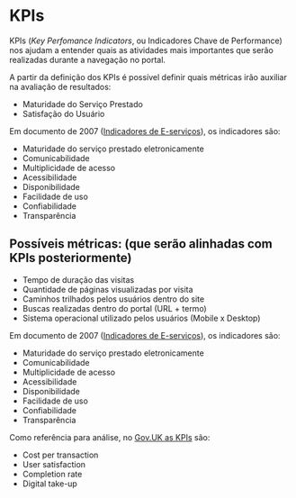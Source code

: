 # KPIs

KPIs (_Key Perfomance Indicators_, ou Indicadores Chave de Performance) nos ajudam a entender quais as atividades mais
importantes que serão realizadas durante a navegação no portal.

A partir da definição dos KPIs é possível definir quais métricas irão auxiliar na avaliação de resultados:

* Maturidade do Serviço Prestado
* Satisfação do Usuário

Em documento de 2007 ([Indicadores de E-serviços][PDF]), os indicadores são:

* Maturidade do serviço prestado eletronicamente
* Comunicabilidade
* Multiplicidade de acesso
* Acessibilidade
* Disponibilidade
* Facilidade de uso
* Confiabilidade
* Transparência

## Possíveis métricas: (que serão alinhadas com KPIs posteriormente)

* Tempo de duração das visitas
* Quantidade de páginas visualizadas por visita
* Caminhos trilhados pelos usuários dentro do site
* Buscas realizadas dentro do portal (URL + termo)
* Sistema operacional utilizado pelos usuários (Mobile x Desktop)

Em documento de 2007 ([Indicadores de E-serviços][PDF]), os indicadores são:

* Maturidade do serviço prestado eletronicamente
* Comunicabilidade
* Multiplicidade de acesso
* Acessibilidade
* Disponibilidade
* Facilidade de uso
* Confiabilidade
* Transparência

Como referência para análise, no [Gov.UK as KPIs](https://www.gov.uk/service-manual/measurement) são:

* Cost per transaction
* User satisfaction
* Completion rate
* Digital take-up

[KPIs]:http://pt.wikipedia.org/wiki/Indicador-chave_de_desempenho
[PDF]:http://www.governoeletronico.gov.br/acoes-e-projetos/indicadores-e-metricas-para-avaliacao-de-e-servicos
